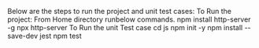 Below are the steps to run the project and unit test cases:
To Run the project:
  From Home directory runbelow commands.
  npm install http-server -g
  npx http-server
To Run the unit Test case
  cd js
  npm init -y
  npm install --save-dev jest
  npm test
